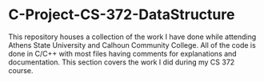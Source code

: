 # C-Project-CS-372-DataStructure
This repository houses a collection of the work I have done while attending Athens State University and Calhoun Community College. All of the code is done in C/C++ with most files having comments for explanations and documentation. This section covers the work I did during my CS 372 course.
